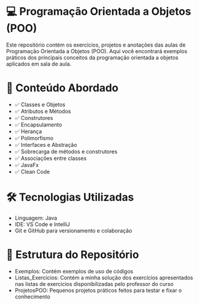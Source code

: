 # 💻 Programação Orientada a Objetos (POO)
Este repositório contém os exercícios, projetos e anotações das aulas de Programação Orientada a Objetos (POO). Aqui você encontrará exemplos práticos dos principais conceitos da programação orientada a objetos aplicados em sala de aula.

# 🧠 Conteúdo Abordado
- ✅ Classes e Objetos
- ✅ Atributos e Métodos
- ✅ Construtores
- ✅ Encapsulamento
- ✅ Herança
- ✅ Polimorfismo
- ✅ Interfaces e Abstração
- ✅ Sobrecarga de métodos e construtores
- ✅ Associações entre classes
- ✅ JavaFx
- ✅ Clean Code

# 🛠️ Tecnologias Utilizadas
- Linguagem: Java
- IDE: VS Code e IntelliJ
- Git e GitHub para versionamento e colaboração

# 📁 Estrutura do Repositório
- Exemplos: Contém exemplos de uso de códigos 
- Listas_Exercicios: Contém a minha solução dos exercícios apresentados nas listas de exercicios disponibilizadas pelo professor do curso
- ProjetosPOO: Pequenos projetos práticos feitos para testar e fixar o conhecimento